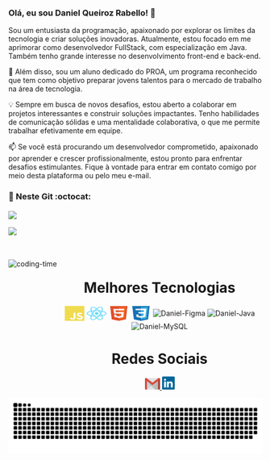 ### Olá, eu sou Daniel Queiroz Rabello! 👋  
 Sou um entusiasta da programação, apaixonado por explorar os limites da tecnologia e criar soluções inovadoras. Atualmente, estou focado em me aprimorar como desenvolvedor FullStack, com especialização em Java. Também tenho grande interesse no desenvolvimento front-end e back-end.

🚀 Além disso, sou um aluno dedicado do PROA, um programa reconhecido que tem como objetivo preparar jovens talentos para o mercado de trabalho na área de tecnologia.

💡 Sempre em busca de novos desafios, estou aberto a colaborar em projetos interessantes e construir soluções impactantes. Tenho habilidades de comunicação sólidas e uma mentalidade colaborativa, o que me permite trabalhar efetivamente em equipe.

📫 Se você está procurando um desenvolvedor comprometido, apaixonado por aprender e crescer profissionalmente, estou pronto para enfrentar desafios estimulantes. Fique à vontade para entrar em contato comigo por meio desta plataforma ou pelo meu e-mail.

### :small_orange_diamond: Neste Git :octocat:
<a href="https://github.com/Daniel-Rabello">
<p>
<img align="center" src="https://github-readme-stats.vercel.app/api?username=Daniel-Rabello&show_icons=true&theme=radical&locale=pt-BR&include_all_commits=true&count_private=true&hide=contribs" />
</p>
<p>
<img align="center" src="https://github-readme-stats.vercel.app/api/top-langs/?username=Daniel-Rabello&theme=radical&locale=pt-BR&layout=compact" />
</p>
</a>

<br>

<div  align="center"> 
  <div style="display: inline_block"><br>
    <img align="left" height="250" alt="coding-time" src="code.gif">
    <h1 align="center">Melhores Tecnologias</h1>
    <img align="center" height="30" width="40" alt="js-icon"  src="https://raw.githubusercontent.com/devicons/devicon/master/icons/javascript/javascript-plain.svg">
    <img align="center" height="30" width="40" alt="react-icon" src="https://raw.githubusercontent.com/devicons/devicon/master/icons/react/react-original.svg">
    <img align="center" height="30" width="40" alt="html-icon" src="https://raw.githubusercontent.com/devicons/devicon/master/icons/html5/html5-original.svg">
    <img align="center" height="30" width="40" alt="css-icon" src="https://raw.githubusercontent.com/devicons/devicon/master/icons/css3/css3-original.svg">
    <img align="center" alt="Daniel-Figma" height="30" width="40" src="https://cdn.jsdelivr.net/gh/devicons/devicon/icons/figma/figma-original.svg" />
    <img align="center" alt="Daniel-Java" height="30" width="40" src="https://cdn.jsdelivr.net/gh/devicons/devicon/icons/java/java-original.svg" />
    <img align="center" alt="Daniel-MySQL" height="30" width="40" src="https://cdn.jsdelivr.net/gh/devicons/devicon/icons/mysql/mysql-original.svg" />
   </div>
    
  
  <h1 align="center">Redes Sociais</h1>
    <a href = "mailto: danielqueirozrabello@gmail.com">
      <img width="30" src="gmail.svg">
    </a>
    <a href = "https://www.linkedin.com/in/daniel-rabello/">
      <img width="25" src="linkedin.svg">
    </a>
</div>
  
![Snake animation](https://github.com/Daniel-Rabello/Daniel-Rabello/blob/output/github-contribution-grid-snake.svg)
